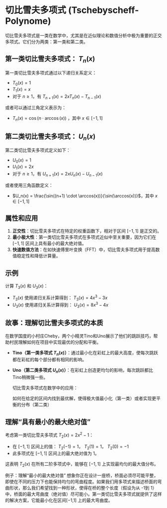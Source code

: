 # 切比雪夫多项式 (Tschebyscheff-Polynome)

切比雪夫多项式是一类在数学中，尤其是在近似理论和数值分析中极为重要的正交多项式。它们分为两类：第一类和第二类。

## 第一类切比雪夫多项式： $T_n(x)$

第一类切比雪夫多项式通过以下递归关系定义：

- $T_0(x) = 1$
- $T_1(x) = x$
- 对于 $n \geq 1$，有 $T_{n+1}(x) = 2xT_n(x) - T_{n-1}(x)$

或者可以通过三角定义表示为：

- $T_n(x) = \cos(n \cdot \arccos(x))$ ，其中 $x \in [-1,1]$

## 第二类切比雪夫多项式： $U_n(x)$

第二类切比雪夫多项式定义如下：

- $U_0(x) = 1$
- $U_1(x) = 2x$
- 对于 $n \geq 1$，有 $U_{n+1}(x) = 2xU_n(x) - U_{n-1}(x)$

或者使用三角函数定义：

- $U_n(x) = \frac{\sin((n+1) \cdot \arccos(x))}{\sin(\arccos(x))}$，其中 $x \in [-1,1]$

## 属性和应用

1. **正交性**：切比雪夫多项式在特定的权重函数下，相对于区间 $[-1,1]$ 是正交的。
2. **最小极大性**：第一类切比雪夫多项式在多项式近似中至关重要，因为它们在 $[-1, 1]$ 区间上具有最小的最大绝对值。
3. **快速数值方法**：在如快速傅里叶变换（FFT）中，切比雪夫多项式用于提高数值稳定性和降低计算量。

## 示例

计算 $T_3(x)$ 和 $U_3(x)$：

- $T_3(x)$ 使用递归关系计算得到： $T_3(x) = 4x^3 - 3x$
- $U_3(x)$ 使用递归关系计算得到： $U_3(x) = 8x^3 - 4x$

## 故事：理解切比雪夫多项式的本质

在数学国度的小村庄Cheby，两个小精灵Tino和Uno展示了他们的跳跃技巧，帮助村民理解如何在项目中实现最优的分配和平衡。

- **Tino（第一类多项式 $T_n(x)$）**：通过最小化在彩虹上的最大高度，使每次跳跃都在彩虹的每个部分都有相同的影响。
- **Uno（第二类多项式 $U_n(x)$）**：在彩虹上创造更均匀的影响，每次跳跃都比Tino稍微强一些。

  切比雪夫多项式在数学中的应用：

  如何在给定的区间内找到最优解，使得极大值最小化（第一类）或者实现更平衡的分布（第二类）

## 理解“具有最小的最大绝对值”

考虑第一类切比雪夫多项式 $T_2(x) = 2x^2 - 1$：

- 在 $[-1, 1]$ 区间上的值： $T_2(-1) = 1$， $T_2(1) = 1$， $T_2(0) = -1$
- 此多项式在 $[-1, 1]$ 区间上的最大绝对值为 1。

这表明 $T_2(x)$ 在所有二阶多项式中，能够在 $[-1, 1]$ 上实现最均匀的最大值分布。


例子：理解“最小的最大绝对值”
想象你正在设计一座桥，桥面必须尽可能平整，即使在不同的压力下也能保持均匀的弯曲程度。如果我们用多项式来描述桥面的弯曲形状，那么我们希望找到一种形状，使得在桥的整个长度（假设为从 -1到 1）中，桥面的最大弯曲度（绝对值）尽可能小。第一类切比雪夫多项式就提供了这样的解决方案，它能最小化在区间[−1,1] 上的最大弯曲度。


